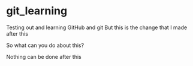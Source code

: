 # git_learning
Testing out and learning GitHub and git
But this is the change that I made after this


So what can you do about this?


Nothing can be done after this
